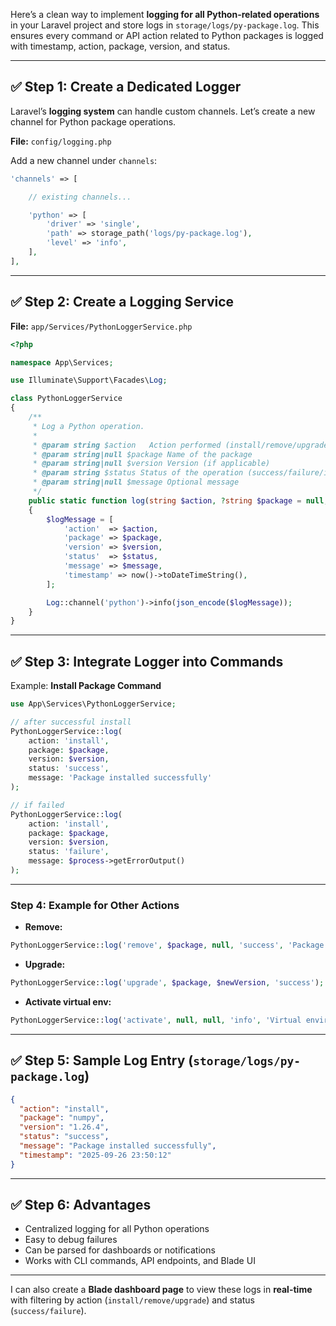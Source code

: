 Here’s a clean way to implement **logging for all Python-related operations** in your Laravel project and store logs in `storage/logs/py-package.log`. This ensures every command or API action related to Python packages is logged with timestamp, action, package, version, and status.

---

## ✅ Step 1: Create a Dedicated Logger

Laravel’s **logging system** can handle custom channels. Let’s create a new channel for Python package operations.

**File:** `config/logging.php`

Add a new channel under `channels`:

```php
'channels' => [

    // existing channels...

    'python' => [
        'driver' => 'single',
        'path' => storage_path('logs/py-package.log'),
        'level' => 'info',
    ],
],
```

---

## ✅ Step 2: Create a Logging Service

**File:** `app/Services/PythonLoggerService.php`

```php
<?php

namespace App\Services;

use Illuminate\Support\Facades\Log;

class PythonLoggerService
{
    /**
     * Log a Python operation.
     *
     * @param string $action   Action performed (install/remove/upgrade/etc.)
     * @param string|null $package Name of the package
     * @param string|null $version Version (if applicable)
     * @param string $status Status of the operation (success/failure/info)
     * @param string|null $message Optional message
     */
    public static function log(string $action, ?string $package = null, ?string $version = null, string $status = 'info', ?string $message = null)
    {
        $logMessage = [
            'action'  => $action,
            'package' => $package,
            'version' => $version,
            'status'  => $status,
            'message' => $message,
            'timestamp' => now()->toDateTimeString(),
        ];

        Log::channel('python')->info(json_encode($logMessage));
    }
}
```

---

## ✅ Step 3: Integrate Logger into Commands

Example: **Install Package Command**

```php
use App\Services\PythonLoggerService;

// after successful install
PythonLoggerService::log(
    action: 'install',
    package: $package,
    version: $version,
    status: 'success',
    message: 'Package installed successfully'
);

// if failed
PythonLoggerService::log(
    action: 'install',
    package: $package,
    version: $version,
    status: 'failure',
    message: $process->getErrorOutput()
);
```

---

### Step 4: Example for Other Actions

* **Remove:**

```php
PythonLoggerService::log('remove', $package, null, 'success', 'Package removed from environment');
```

* **Upgrade:**

```php
PythonLoggerService::log('upgrade', $package, $newVersion, 'success');
```

* **Activate virtual env:**

```php
PythonLoggerService::log('activate', null, null, 'info', 'Virtual environment activated');
```

---

## ✅ Step 5: Sample Log Entry (`storage/logs/py-package.log`)

```json
{
  "action": "install",
  "package": "numpy",
  "version": "1.26.4",
  "status": "success",
  "message": "Package installed successfully",
  "timestamp": "2025-09-26 23:50:12"
}
```

---

## ✅ Step 6: Advantages

* Centralized logging for all Python operations
* Easy to debug failures
* Can be parsed for dashboards or notifications
* Works with CLI commands, API endpoints, and Blade UI

---

I can also create a **Blade dashboard page** to view these logs in **real-time** with filtering by action (`install/remove/upgrade`) and status (`success/failure`).

